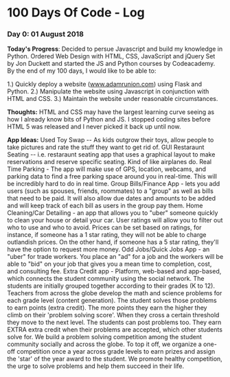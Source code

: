 # 100 Days Of Code - Log

### Day 0: 01 August 2018

**Today's Progress**: Decided to persue Javascript and build my knowledge in Python. Ordered Web Design with HTML, CSS, JavaScript and jQuery Set by Jon Duckett and started the JS and Python courses by Codeacademy. By the end of my 100 days, I would like to be able to:

1.) Quickly deploy a website (www.adamrunion.com) using Flask and Python.
2.) Manipulate the website using Javascript in conjunction with HTML and CSS.
3.) Maintain the website under reasonable circumstances.

**Thoughts:** HTML and CSS may have the largest learning curve seeing as how I already know bits of Python and JS. I stopped coding sites before HTML 5 was released and I never picked it back up until now.

**App Ideas:** 
Used Toy Swap -- As kids outgrow their toys, allow people to take pictures and rate the stuff they want to get rid of. 
GUI Restaraunt Seating -- i.e. restaraunt seating app that uses a graphical layout to make reservations and reserve specific seating. Kind of like airplanes do.
Real Time Parking - The app will make use of GPS, location, webcams, and parking data to find a free parking space around you in real-time. This will be incredibly hard to do in real time.
Group Bills/Finance App - lets you add users (such as spouses, friends, roommates) to a "group" as well as bills that need to be paid. It will also allow due dates and amounts to be added and will keep track of each bill as users in the group pay them. 
Home Cleaning/Car Detailing - an app that allows you to "uber" someone quickly to clean your house or detail your car. User ratings will allow you to filter out who to use and who to avoid. Prices can be set based on ratings, for instance, if someone has a 1 star rating, they will not be able to charge outlandish prices. On the other hand, if someone has a 5 star rating, they'll have the option to request more money.
Odd Jobs/Quick Jobs App - an "uber" for trade workers. You place an "ad" for a job and the workers will be able to "bid" on your job that gives you a mean time to completion, cost, and consulting fee. 
Extra Credit app - Platform, web-based and app-based, which connects the student community using the social network. The students are initially grouped together according to their grades (K to 12). Teachers from across the globe develop the math and science problems for each grade level (content generation). The student solves those problems to earn points (extra credit). The more points they earn the higher they climb on their 'problem solving score'. When they cross a certain threshold they move to the next level. The students can post problems too. They earn EXTRA extra credit when their problems are accepted, which other students solve for. We build a problem solving competition among the student community socially and across the globe. To top it off, we organize a one-off competition once a year across grade levels to earn prizes and assign the 'star' of the year award to the student. We promote healthy competition, the urge to solve problems and help them succeed in their life.
